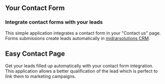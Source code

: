 Your Contact Form
-----------------

### Integrate contact forms with your leads

This simple application integrates a contact form in your "Contact us" page.
Forms submissions create leads automatically in <a href="https://www.midrarsolutions.app/app/crm">midrarsolutions CRM</a>.

Easy Contact Page
-----------------

Get your leads filled up automatically with your contact form integration. This
application allows a better qualification of the lead which is perfect to link
them to marketing campaigns.

